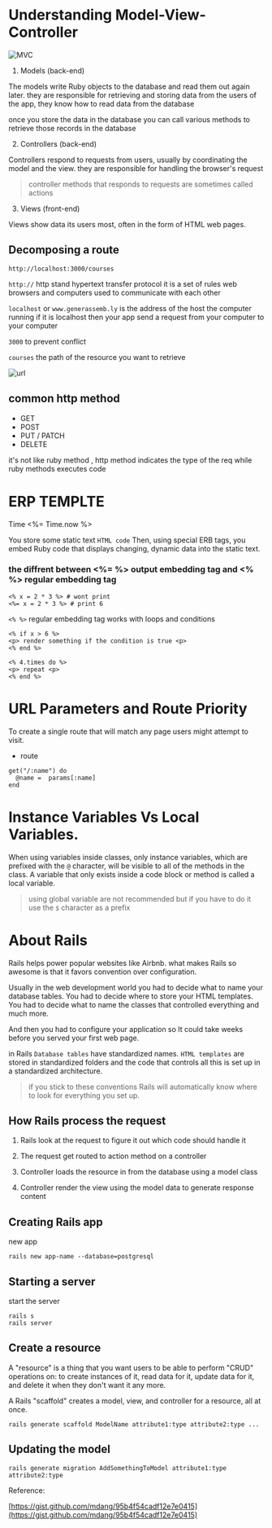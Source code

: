 # Understanding Model-View-Controller

![MVC](https://i.ytimg.com/vi/QvR0ghfbQwU/maxresdefault.jpg)

1. Models (back-end)

The models write Ruby objects to the database and read them out again later. they are responsible for retrieving and storing data from the users of the app, they know how to read data from the database

once you store the data in the database you can call various methods to retrieve those records in the database

2. Controllers (back-end)

Controllers respond to requests from users, usually by coordinating the model and the view. they are responsible for handling the browser's request

> controller methods that responds to requests
> are sometimes called actions

3. Views (front-end)

Views show data its users most, often in the form of HTML web pages.


## Decomposing a route

```
http://localhost:3000/courses
```

`http://` http stand hypertext transfer protocol it is a set of rules web browsers and computers used to communicate with each other

`localhost` or `www.generassemb.ly` is the address of the host the computer running if it is localhost then your app send a request from your computer to your computer

`3000` to prevent conflict

`courses` the path of the resource you want to retrieve

![url](https://cloud.githubusercontent.com/assets/25366/8561247/75b73966-24d7-11e5-896a-06506648c4fe.png)

## common http method

- GET
- POST
- PUT / PATCH
- DELETE

it's not like ruby method , http method indicates the type of the req while ruby methods executes code

# ERP TEMPLTE

<p> Time <%= Time.now %> </p>

You store some static text `HTML code` Then, using special ERB tags, you embed Ruby code that displays changing, dynamic data into the static text.

### the diffrent between <%= %> output embedding tag and <% %> regular embedding tag

```erb
<% x = 2 * 3 %> # wont print
<%= x = 2 * 3 %> # print 6
```

`<% %>` regular embedding tag works with loops and conditions

```erb
<% if x > 6 %>
<p> render something if the condition is true <p>
<% end %>

<% 4.times do %>
<p> repeat <p>
<% end %>

```

# URL Parameters and Route Priority

To create a single route that will match any page users might attempt to visit.

- route

```
get("/:name") do
  @name =  params[:name]
end
```

# Instance Variables Vs Local Variables.

When using variables inside classes, only instance variables, which are prefixed with the `@` character, will be visible to all of the methods in the class. A variable that only exists inside a code block or method is called a local variable.

> using global variable are not recommended but if you have to do it use the `$` character as a prefix

# About Rails

Rails helps power popular websites like Airbnb. what makes Rails so awesome is that it favors convention over configuration.

Usually in the web development world you had to decide what to name your database tables. You had to decide where to store your HTML templates. You had to decide what to name the classes that controlled everything and much more.

And then you had to configure your application so It could take weeks before you served your first web page.

in Rails `Database tables` have standardized names. `HTML templates` are stored in standardized folders and the code that controls all this is set up in a standardized architecture.

> if you stick to these conventions Rails will automatically know where to look for everything you set up.

## How Rails process the request

1. Rails look at the request to figure it out which code should handle it

2. The request get routed to action method on a controller

3. Controller loads the resource in from the database using a model class

4. Controller render the view using the model data to generate response content

## Creating Rails app

new app

```
rails new app-name --database=postgresql
```

## Starting a server

start the server

```
rails s
rails server
```

## Create a resource

A "resource" is a thing that you want users to be able to perform "CRUD" operations on: to create instances of it, read data for it, update data for it, and delete it when they don't want it any more.

A Rails "scaffold" creates a model, view, and controller for a resource, all at once.

```
rails generate scaffold ModelName attribute1:type attribute2:type ...
```

## Updating the model

```
rails generate migration AddSomethingToModel attribute1:type attribute2:type
```

Reference:

[https://gist.github.com/mdang/95b4f54cadf12e7e0415](https://gist.github.com/mdang/95b4f54cadf12e7e0415)
